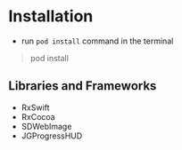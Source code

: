 # Installation
- run `pod install` command in the terminal
> pod install

## Libraries and Frameworks
- RxSwift
- RxCocoa
- SDWebImage
- JGProgressHUD
